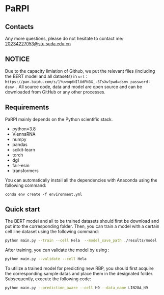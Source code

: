 # PaRPI
## Contacts
Any more questions, please do not hesitate to contact me: [20234227053@stu.suda.edu.cn](mailto:20234227053@stu.suda.edu.cn)

## NOTICE
Due to the capacity limiation of Github, we put the relevant files (including the BERT model and all datasets) in ```url：https://pan.baidu.com/s/1YuwoqdNIlUdPNBG_-5TsXw?pwd=dsmv password：dsmv ```. All source code, data and model are open source and can be downloaded from GitHub or any other processes.

## Requirements
PaRPI mainly depends on the Python scientific stack.
- python=3.8
- ViennaRNA
- numpy
- pandas
- scikit-learn
- torch
- dgl
- fair-esm
- transformers


You can automatically install all the dependencies with Anaconda using the following command:
```
conda env create -f environment.yml
```

## Quick start
The BERT model and all to be trained datasets should first be download and put into the corresponding folder. Then, you can train a model with a certain cell line dataset using the following command:

```sh
python main.py --train --cell Hela  --model_save_path ./results/model
```

After training, you can validate the model by using :

```sh
python main.py --validate --cell Hela  
```

To utilize a trained model for predicting new RBP, you should first acquire the corresponding sample datas and place them in the designated folder. Subsequently, execute the following code:

```sh
python main.py --prediction_aware --cell H9 --data_name LIN28A_H9
```
